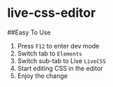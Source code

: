 live-css-editor
===============

##Easy To Use
1. Press `F12` to enter dev mode
2. Switch tab to `Elements`
3. Switch sub-tab to Live `LiveCSS`
4. Start editing CSS in the editor
5. Enjoy the change
